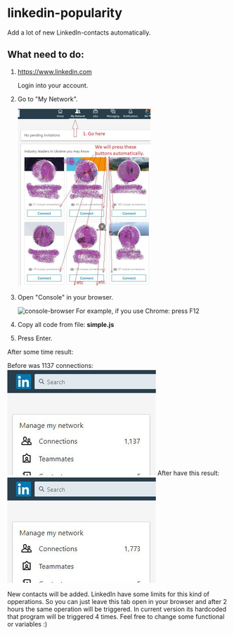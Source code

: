 # linkedin-popularity

Add a lot of new LinkedIn-contacts automatically.

## What need to do:

1. https://www.linkedin.com

    Login into your account. 

2. Go to "My Network".
 
    <img width="303" height="402" alt="MyNetwork" src="https://github.com/pomanitzz/linkedin-popularity/blob/master/resources/MyNetwork.jpg">

3. Open "Console" in your browser. 
    
    <img width="700" height="350" alt="console-browser" src="https://github.com/pomanitzz/linkedin-popularity/blob/master/resources/console-browser.png">
    For example, if you use Chrome: press F12
 
4. Copy all code from file: **simple.js**

5. Press Enter.

After some time result:

Before was 1137 connections:
<img width="338" height="241" alt="before" src="https://github.com/pomanitzz/linkedin-popularity/blob/master/resources/before-connections.jpg">
After have this result:
<img width="338" height="241" alt="after" src="https://github.com/pomanitzz/linkedin-popularity/blob/master/resources/after-connections.jpg">


New contacts will be added. LinkedIn have some limits for this kind of opperations.
So you can just leave this tab open in your browser and after 2 hours the same operation will be triggered.
In current version its hardcoded that program will be triggered 4 times. Feel free to change some functional or variables :)